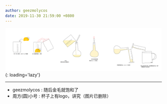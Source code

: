 ```yaml
---
author: geezmolycos
date: 2019-11-30 21:59:00 +0800
---
```


![](/assets/images/qq-zone/2019-11-30-fa.png){: loading='lazy'}

---

- geezmolycos : 随后金毛就饱和了
- 周方(圆)小号 : 杯子上有logo，讲究（图片已删除）
